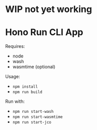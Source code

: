 # WIP not yet working

# Hono Run CLI App

Requires:
- node
- wash
- wasmtime (optional)

Usage:
- `npm install`
- `npm run build`

Run with:
- `npm run start-wash`
- `npm run start-wasmtime`
- `npm run start-jco`

